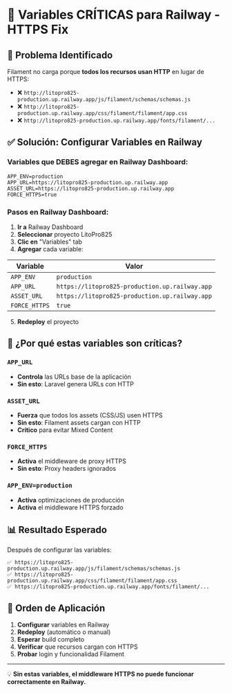 # 🔧 Variables CRÍTICAS para Railway - HTTPS Fix

## 🚨 **Problema Identificado**
Filament no carga porque **todos los recursos usan HTTP** en lugar de HTTPS:
- ❌ `http://litopro825-production.up.railway.app/js/filament/schemas/schemas.js`
- ❌ `http://litopro825-production.up.railway.app/css/filament/filament/app.css`
- ❌ `http://litopro825-production.up.railway.app/fonts/filament/...`

## ✅ **Solución: Configurar Variables en Railway**

### **Variables que DEBES agregar en Railway Dashboard:**

```env
APP_ENV=production
APP_URL=https://litopro825-production.up.railway.app
ASSET_URL=https://litopro825-production.up.railway.app
FORCE_HTTPS=true
```

### **Pasos en Railway Dashboard:**

1. **Ir a** Railway Dashboard
2. **Seleccionar** proyecto LitoPro825
3. **Clic en** "Variables" tab
4. **Agregar** cada variable:

| Variable | Valor |
|----------|-------|
| `APP_ENV` | `production` |
| `APP_URL` | `https://litopro825-production.up.railway.app` |
| `ASSET_URL` | `https://litopro825-production.up.railway.app` |
| `FORCE_HTTPS` | `true` |

5. **Redeploy** el proyecto

## 🎯 **¿Por qué estas variables son críticas?**

### `APP_URL`
- **Controla** las URLs base de la aplicación
- **Sin esto**: Laravel genera URLs con HTTP

### `ASSET_URL`
- **Fuerza** que todos los assets (CSS/JS) usen HTTPS
- **Sin esto**: Filament assets cargan con HTTP
- **Crítico** para evitar Mixed Content

### `FORCE_HTTPS`
- **Activa** el middleware de proxy HTTPS
- **Sin esto**: Proxy headers ignorados

### `APP_ENV=production`
- **Activa** optimizaciones de producción
- **Activa** el middleware HTTPS forzado

## 📊 **Resultado Esperado**

Después de configurar las variables:

```
✅ https://litopro825-production.up.railway.app/js/filament/schemas/schemas.js
✅ https://litopro825-production.up.railway.app/css/filament/filament/app.css
✅ https://litopro825-production.up.railway.app/fonts/filament/...
```

## 🔄 **Orden de Aplicación**

1. **Configurar** variables en Railway
2. **Redeploy** (automático o manual)
3. **Esperar** build completo
4. **Verificar** que recursos cargan con HTTPS
5. **Probar** login y funcionalidad Filament

---

💡 **Sin estas variables, el middleware HTTPS no puede funcionar correctamente en Railway.**